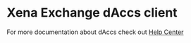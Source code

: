 # Xena Exchange dAccs client

For more documentation about dAccs check out [Help Center](https://support.xena.exchange/support/solutions/articles/44001783554-xena-daccs-api)
